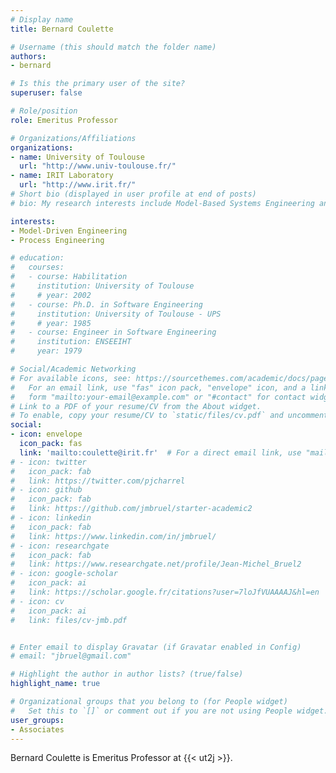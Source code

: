 ```yaml
---
# Display name
title: Bernard Coulette

# Username (this should match the folder name)
authors:
- bernard

# Is this the primary user of the site?
superuser: false

# Role/position
role: Emeritus Professor

# Organizations/Affiliations
organizations:
- name: University of Toulouse
  url: "http://www.univ-toulouse.fr/"
- name: IRIT Laboratory
  url: "http://www.irit.fr/"
# Short bio (displayed in user profile at end of posts)
# bio: My research interests include Model-Based Systems Engineering and Requirements Engineering.

interests:
- Model-Driven Engineering
- Process Engineering

# education:
#   courses:
#   - course: Habilitation
#     institution: University of Toulouse
#     # year: 2002
#   - course: Ph.D. in Software Engineering
#     institution: University of Toulouse - UPS
#     # year: 1985
#   - course: Engineer in Software Engineering
#     institution: ENSEEIHT
#     year: 1979

# Social/Academic Networking
# For available icons, see: https://sourcethemes.com/academic/docs/page-builder/#icons
#   For an email link, use "fas" icon pack, "envelope" icon, and a link in the
#   form "mailto:your-email@example.com" or "#contact" for contact widget.
# Link to a PDF of your resume/CV from the About widget.
# To enable, copy your resume/CV to `static/files/cv.pdf` and uncomment the lines below.
social:
- icon: envelope
  icon_pack: fas
  link: 'mailto:coulette@irit.fr'  # For a direct email link, use "mailto:test@example.org".
# - icon: twitter
#   icon_pack: fab
#   link: https://twitter.com/pjcharrel
# - icon: github
#   icon_pack: fab
#   link: https://github.com/jmbruel/starter-academic2
# - icon: linkedin
#   icon_pack: fab
#   link: https://www.linkedin.com/in/jmbruel/
# - icon: researchgate
#   icon_pack: fab
#   link: https://www.researchgate.net/profile/Jean-Michel_Bruel2
# - icon: google-scholar
#   icon_pack: ai
#   link: https://scholar.google.fr/citations?user=7loJfVUAAAAJ&hl=en
# - icon: cv
#   icon_pack: ai
#   link: files/cv-jmb.pdf


# Enter email to display Gravatar (if Gravatar enabled in Config)
# email: "jbruel@gmail.com"

# Highlight the author in author lists? (true/false)
highlight_name: true

# Organizational groups that you belong to (for People widget)
#   Set this to `[]` or comment out if you are not using People widget.
user_groups:
- Associates
---
```


Bernard Coulette is Emeritus Professor at {{< ut2j >}}.
